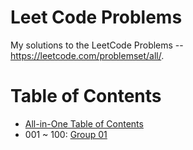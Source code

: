 # Leet Code Problems

My solutions to the LeetCode Problems -- https://leetcode.com/problemset/all/.


# Table of Contents

+ [All-in-One Table of Contents](table-of-contents.md)
+ 001 ~ 100: [Group 01]( /group01)
